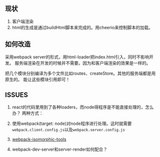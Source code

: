 ## 现状
1. 客户端渲染
2. html的生成是通过buildHtml脚本来完成的。用cheerio来控制脚本的加载。

## 如何改造
采用webpack server的形式，用html-loader把index.html引入，同时不影响开发。
服务端渲染在开发的时候并不需要。因为和客户端渲染的效果是一样的。

把几个模块分别编译为多个文件比如routes、createStore。其他的服务端都是用原生的。
能让这些模块引用即可！


## ISSUES

1. react的代码里用到了各种loaders，而node得程序是不能直接处理的，怎么办？
两种方式：
  1. 使用webpack(target: node)对node程序进行处理。这时就需要`webpack.client.config.js`以及`webpack.server.config.js`
  2. [webpack-isomorphic-tools](https://github.com/halt-hammerzeit/webpack-isomorphic-tools)

2. webpack-dev-server和server-render如何配合？
